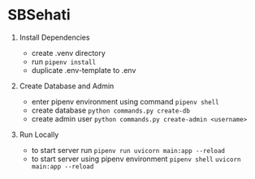 # SBSehati

1. Install Dependencies
    - create .venv directory
    - run
    `pipenv install`
    - duplicate .env-template to .env

2. Create Database and Admin
    - enter pipenv environment using command
    `pipenv shell`
    - create database
    `python commands.py create-db`
    - create admin user
    `python commands.py create-admin <username>`

3. Run Locally
    - to start server run
    `pipenv run uvicorn main:app --reload`
    - to start server using pipenv environment
    `pipenv shell`
    `uvicorn main:app --reload`
